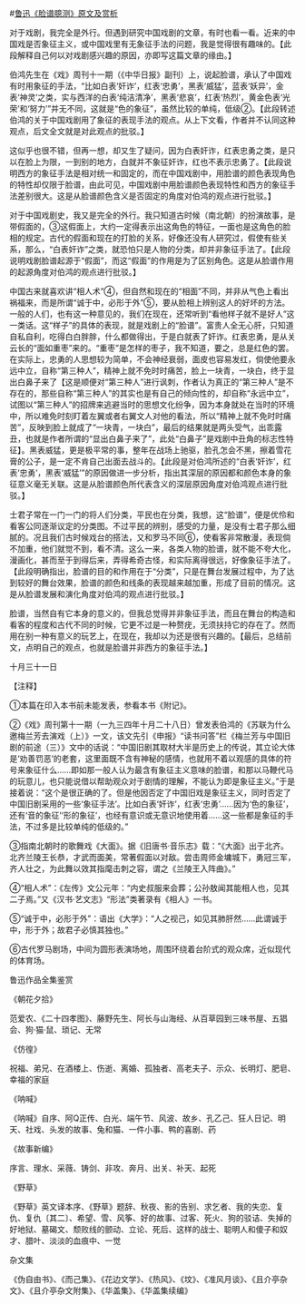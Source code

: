#[鲁迅《脸谱臆测》原文及赏析](https://www.vrrw.net/wx/8596.html)

对于戏剧，我完全是外行。但遇到研究中国戏剧的文章，有时也看一看。近来的中国戏是否象征主义，或中国戏里有无象征手法的问题，我是觉得很有趣味的。【此段解释自己何以对戏剧感兴趣的原因，亦即写这篇文章的缘由。】

伯鸿先生在《戏》周刊十一期（《中华日报》副刊）上，说起脸谱，承认了中国戏有时用象征的手法，“比如白表‘奸诈’，红表‘忠勇’，黑表‘威猛’，蓝表‘妖异’，金表‘神灵’之类，实与西洋的白表‘纯洁清净’，黑表‘悲哀’，红表‘热烈’，黄金色表‘光荣’和‘努力’”并无不同，这就是“色的象征”，虽然比较的单纯，低级②。【此段转述伯鸿的关于中国戏剧用了象征的表现手法的观点。从上下文看，作者并不认同这种观点，后文全文就是对此观点的批驳。】



这似乎也很不错，但再一想，却又生了疑问，因为白表奸诈，红表忠勇之类，是只以在脸上为限，一到别的地方，白就并不象征奸诈，红也不表示忠勇了。【此段说明西方的象征手法是相对统一和固定的，而在中国戏剧中，用脸谱的颜色表现角色的特性却仅限于脸谱，由此可见，中国戏剧中用脸谱颜色表现特性和西方的象征手法差别很大。这是从脸谱颜色含义是否固定的角度对伯鸿的观点进行批驳。】

对于中国戏剧史，我又是完全的外行。我只知道古时候（南北朝）的扮演故事，是带假面的，③这假面上，大约一定得表示出这角色的特征，一面也是这角色的脸相的规定。古代的假面和现在的打脸的关系，好像还没有人研究过，假使有些关系，那么，“白表奸诈”之类，就恐怕只是人物的分类，却并非象征手法了。【此段说明戏剧脸谱起源于“假面”，而这“假面”的作用是为了区别角色。这是从脸谱作用的起源角度对伯鸿的观点进行批驳。】

中国古来就喜欢讲“相人术”④，但自然和现在的“相面”不同，并非从气色上看出祸福来，而是所谓“诚于中，必形于外”⑤，要从脸相上辨别这人的好坏的方法。一般的人们，也有这一种意见的，我们在现在，还常听到“看他样子就不是好人”这一类话。这“样子”的具体的表现，就是戏剧上的“脸谱”。富贵人全无心肝，只知道自私自利，吃得白白胖胖，什么都做得出，于是白就表了奸诈。红表忠勇，是从关云长的“面如重枣”来的。“重枣”是怎样的枣子，我不知道，要之，总是红色的罢。在实际上，忠勇的人思想较为简单，不会神经衰弱，面皮也容易发红，倘使他要永远中立，自称“第三种人”，精神上就不免时时痛苦，脸上一块青，一块白，终于显出白鼻子来了【这是顺便对“第三种人”进行讽刺，作者认为真正的“第三种人”是不存在的，那些自称“第三种人”的其实也是有自己的倾向性的，却自称“永远中立”，试图以“第三种人”的招牌来逃避当时的思想文化纷争，因为本身就处在当时的环境中，所以难免时刻盯着左翼或者右翼文人对他的看法，所以“精神上就不免时时痛苦”，反映到脸上就成了“一块青，一块白”，最后的结果就是两头受气，出乖露丑，也就是作者所谓的“显出白鼻子来了”，此处“白鼻子”是戏剧中丑角的标志性特征】。黑表威猛，更是极平常的事，整年在战场上驰驱，脸孔怎会不黑，擦着雪花膏的公子，是一定不肯自己出面去战斗的。【此段是对伯鸿所述的“白表‘奸诈’，红表‘忠勇’，黑表‘威猛’”的原因做进一步分析，指出其深层的原因都和颜色本身的象征意义毫无关联。这是从脸谱颜色所代表含义的深层原因角度对伯鸿观点进行批驳。】

士君子常在一门一门的将人们分类，平民也在分类，我想，这“脸谱”，便是优伶和看客公同逐渐议定的分类图。不过平民的辨别，感受的力量，是没有士君子那么细腻的。况且我们古时候戏台的搭法，又和罗马不同⑥，使看客非常散漫，表现倘不加重，他们就觉不到，看不清。这么一来，各类人物的脸谱，就不能不夸大化，漫画化，甚而至于到得后来，弄得希奇古怪，和实际离得很远，好像象征手法了。【此段明确指出，脸谱的目的和作用在于“分类”，只是在舞台发展过程中，为了达到较好的舞台效果，脸谱的颜色和线条的表现越来越加重，形成了目前的情况。这是从脸谱发展和演化角度对伯鸿的观点进行批驳。】

脸谱，当然自有它本身的意义的，但我总觉得并非象征手法，而且在舞台的构造和看客的程度和古代不同的时候，它更不过是一种赘疣，无须扶持它的存在了。然而用在别一种有意义的玩艺上，在现在，我却以为还是很有兴趣的。【最后，总结前文，点明自己的观点，也就是脸谱并非西方的象征手法。】

十月三十一日



【注释】

①本篇在印入本书前未能发表，参看本书《附记》。

②《戏》周刊第十一期（一九三四年十月二十八日）曾发表伯鸿的《苏联为什么邀梅兰芳去演戏（上）》一文，该文先引《申报》“读书问答”栏《梅兰芳与中国旧剧的前途（三）》文中的话说：“中国旧剧其取材大半是历史上的传说，其立论大体是‘劝善罚恶’的老套，这里面既不含有神秘的感情，也就用不着以观感的具体的符号来象征什么……即如那一般人认为最含有象征主义意味的脸谱，和那以马鞭代马的玩意儿，也只能说借以帮助观众对于剧情的理解，不能认为即是象征主义。”于是接着说：“这个是很正确的了。但是他因否定了中国旧戏是象征主义，同时否定了中国旧剧采用的一些‘象征手法’。比如白表‘奸诈’，红表‘忠勇’……因为‘色的象征’，还有‘音的象征’‘形的象征’，也经有意识或无意识地使用着……这一些都是象征的手法，不过多是比较单纯的低级的。”

③指南北朝时的歌舞戏《大面》。据《旧唐书·音乐志》载：“《大面》出于北齐。北齐兰陵王长恭，才武而面美，常著假面以对敌。尝击周师金墉城下，勇冠三军，齐人壮之，为此舞以效其指麾击刺之容，谓之《兰陵王入阵曲》。”

④“相人术”：《左传》文公元年：“内史叔服来会葬；公孙敖闻其能相人也，见其二子焉。”又《汉书·艺文志》“形法”类著录有《相人》一书。

⑤“诚于中，必形于外”：语出《大学》：“人之视己，如见其肺肝然……此谓诚于中，形于外；故君子必慎其独也。”

⑥古代罗马剧场，中间为圆形表演场地，周围环绕着台阶式的观众席，近似现代的体育场。

鲁迅作品全集鉴赏

《朝花夕拾》

范爱农、《二十四孝图》、藤野先生、阿长与山海经、从百草园到三味书屋、五猖会、狗·猫·鼠、琐记、无常

《仿徨》

祝福、弟兄、在酒楼上、伤逝、离婚、孤独者、高老夫子、示众、长明灯、肥皂、幸福的家庭

《呐喊》

《呐喊》自序、阿Q正传、白光、端午节、风波、故乡、孔乙己、狂人日记、明天、社戏、头发的故事、兔和猫、一件小事、鸭的喜剧、药

《故事新编》

序言、理水、采薇、铸剑、非攻、奔月、出关、补天、起死

《野草》

《野草》英文译本序、《野草》题辞、秋夜、影的告别、求乞者、我的失恋、复仇、复仇〔其二〕、希望、雪、风筝、好的故事、过客、死火、狗的驳诘、失掉的好地狱、墓碣文、颓败线的颤动、立论、死后、这样的战士、聪明人和傻子和奴才、腊叶、淡淡的血痕中、一觉

杂文集

《伪自由书》、《而己集》、《花边文学》、《热风》、《坟》、《准风月谈》、《且介亭杂文》、《且介亭杂文附集》、《华盖集》、《华盖集续编》

